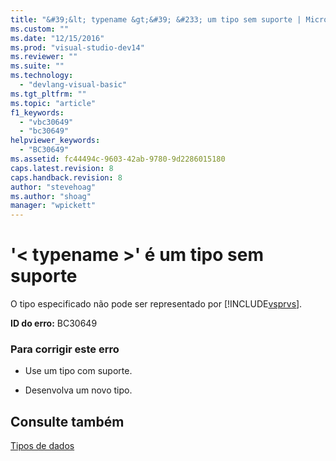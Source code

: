 ```yaml
---
title: "&#39;&lt; typename &gt;&#39; &#233; um tipo sem suporte | Microsoft Docs"
ms.custom: ""
ms.date: "12/15/2016"
ms.prod: "visual-studio-dev14"
ms.reviewer: ""
ms.suite: ""
ms.technology: 
  - "devlang-visual-basic"
ms.tgt_pltfrm: ""
ms.topic: "article"
f1_keywords: 
  - "vbc30649"
  - "bc30649"
helpviewer_keywords: 
  - "BC30649"
ms.assetid: fc44494c-9603-42ab-9780-9d2286015180
caps.latest.revision: 8
caps.handback.revision: 8
author: "stevehoag"
ms.author: "shoag"
manager: "wpickett"
---
```

# &#39;&lt; typename &gt;&#39; &#233; um tipo sem suporte
O tipo especificado não pode ser representado por [!INCLUDE[vsprvs](../../csharp/includes/vsprvs_md.md)].  
  
 **ID do erro:** BC30649  
  
### Para corrigir este erro  
  
-   Use um tipo com suporte.  
  
-   Desenvolva um novo tipo.  
  
## Consulte também  
 [Tipos de dados](../../visual-basic/language-reference/data-types/data-type-summary.md)